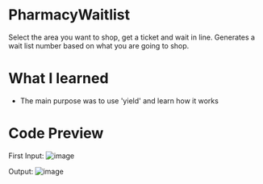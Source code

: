 # PharmacyWaitlist
Select the area you want to shop, get a ticket and wait in line.
Generates a wait list number based on what you are going to shop.

# What I learned
* The main purpose was to use 'yield' and learn how it works

# Code Preview
First Input:
![image](https://github.com/EduardoMGuillen/PharmacyWaitlist/assets/159742202/35936c74-7c65-44c6-9ed6-6bcb0500e374)

Output:
![image](https://github.com/EduardoMGuillen/PharmacyWaitlist/assets/159742202/d43e5ca9-8717-439a-9e6b-c4defe02ff7a)
